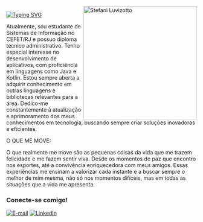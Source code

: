 
<!-- Nome e foto -->
<img align="right" alt="Stefani Luvizotto" height="300px" src="">

<!-- Typing SVG -->
[![Typing SVG](https://readme-typing-svg.herokuapp.com?font=Fira+Code&color=BB00B4&size=25&center=true&vCenter=true&width=435&height=40&lines=Ol%C3%A1%2C+sou+Stefani!+%F0%9F%91%BE%F0%9F%93%9A%F0%9F%92%99)](https://git.io/typing-svg)

<!-- Descrição -->
<p align="left">Atualmente, sou estudante de Sistemas de Informação no CEFET/RJ e possuo diploma técnico administrativo. Tenho especial interesse no desenvolvimento de aplicativos, com proficiência em linguagens como Java e Kotlin. Estou sempre aberta a adquirir conhecimento em outras linguagens e bibliotecas relevantes para a área. Dedico-me constantemente à atualização e aprimoramento dos meus conhecimentos em tecnologia, buscando sempre criar soluções inovadoras e eficientes.

O QUE ME MOVE:

O que realmente me move são as pequenas coisas da vida que me trazem felicidade e me fazem sentir viva. Desde os momentos de paz que encontro nos esportes, até a convivência enriquecedora com meus amigos. Essas experiências me ensinam a valorizar cada instante e a buscar sempre o melhor de mim mesma, não só nos momentos difíceis, mas em todas as situações que a vida me apresenta.


<!-- Conecte-se comigo -->
<h3 align="left">Conecte-se comigo!</h3>

[![E-mail](https://img.shields.io/badge/-Email-000?style=for-the-badge&logo=microsoft-outlook&logoColor=FF00F6&color:FFF)](mailto:stefani292005@gmail.com)
[![LinkedIn](https://img.shields.io/badge/-LinkedIn-000?style=for-the-badge&logo=linkedin&logoColor=FF00F6&color:FFF)](https://www.linkedin.com/in/stefani-luvizotto-36025427b/)
```
